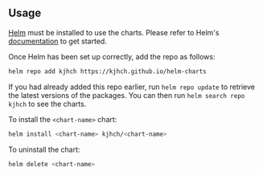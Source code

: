 ## Usage

[Helm](https://helm.sh) must be installed to use the charts.  Please refer to
Helm's [documentation](https://helm.sh/docs) to get started.

Once Helm has been set up correctly, add the repo as follows:

```sh
helm repo add kjhch https://kjhch.github.io/helm-charts
```

If you had already added this repo earlier, run `helm repo update` to retrieve
the latest versions of the packages.  You can then run `helm search repo
kjhch` to see the charts.

To install the `<chart-name>` chart:
```sh
helm install <chart-name> kjhch/<chart-name>
```

To uninstall the chart:
```sh
helm delete <chart-name>
```